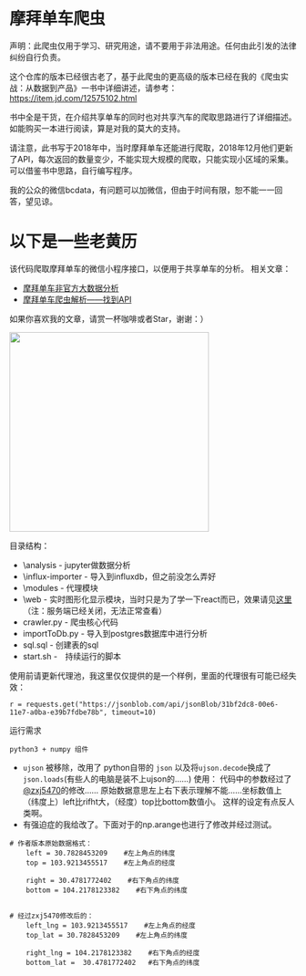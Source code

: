 摩拜单车爬虫
======================
声明：此爬虫仅用于学习、研究用途，请不要用于非法用途。任何由此引发的法律纠纷自行负责。

这个仓库的版本已经很古老了，基于此爬虫的更高级的版本已经在我的《爬虫实战：从数据到产品》一书中详细讲述，请参考：https://item.jd.com/12575102.html

书中全是干货，在介绍共享单车的同时也对共享汽车的爬取思路进行了详细描述。如能购买一本进行阅读，算是对我的莫大的支持。

请注意，此书写于2018年中，当时摩拜单车还能进行爬取，2018年12月他们更新了API，每次返回的数量变少，不能实现大规模的爬取，只能实现小区域的采集。可以借鉴书中思路，自行编写程序。

我的公众的微信bcdata，有问题可以加微信，但由于时间有限，恕不能一一回答，望见谅。

以下是一些老黄历
===============================

该代码爬取摩拜单车的微信小程序接口，以便用于共享单车的分析。
相关文章：

* [摩拜单车非官方大数据分析](http://www.jianshu.com/p/2a20d2a97ac0)
* [摩拜单车爬虫解析——找到API](http://www.jianshu.com/p/07225f301fc4)

如果你喜欢我的文章，请赏一杯咖啡或者Star，谢谢：）

<img src="https://s21.postimg.org/58f67s3dz/Wechat_IMG20.jpg" width="350">

目录结构：

* \analysis - jupyter做数据分析
* \influx-importer - 导入到influxdb，但之前没怎么弄好
* \modules - 代理模块
* \web - 实时图形化显示模块，当时只是为了学一下react而已，效果请见[这里](http://www.april1985.com/mobike)（注：服务端已经关闭，无法正常查看）
* crawler.py - 爬虫核心代码
* importToDb.py - 导入到postgres数据库中进行分析
* sql.sql - 创建表的sql
* start.sh -　持续运行的脚本

使用前请更新代理池，我这里仅仅提供的是一个样例，里面的代理很有可能已经失效：
```
r = requests.get("https://jsonblob.com/api/jsonBlob/31bf2dc8-00e6-11e7-a0ba-e39b7fdbe78b", timeout=10)
```

运行需求
```
python3 + numpy 组件
```

* `ujson` 被移除，改用了 python自带的 `json` 以及将`ujson.decode`换成了`json.loads`(有些人的电脑是装不上ujson的……)
使用：
代码中的参数经过了[@zxj5470](https://github.com/zxj5470)的修改……
原始数据意思左上右下表示理解不能……坐标数值上（纬度上）left比rifht大，（经度）top比bottom数值小。
这样的设定有点反人类啊。
* 有强迫症的我给改了。下面对于的np.arange也进行了修改并经过测试。

```
# 作者版本原始数据格式：
    left = 30.7828453209    #左上角点的纬度
    top = 103.9213455517    #左上角点的经度
    
    right = 30.4781772402    #右下角点的纬度
    bottom = 104.2178123382    #右下角点的纬度

    
# 经过zxj5470修改后的：
    left_lng = 103.9213455517    #左上角点的经度
    top_lat = 30.7828453209    #左上角点的纬度
    
    right_lng = 104.2178123382    #右下角点的经度
    bottom_lat =  30.4781772402   #右下角点的纬度
   
```
